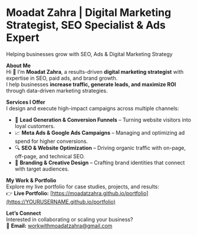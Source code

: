 # Moadat Zahra | Digital Marketing Strategist, SEO Specialist & Ads Expert  

 Helping businesses grow with SEO, Ads & Digital Marketing Strategy   

**About Me**  
Hi 👋 I’m **Moadat Zahra**, a results-driven **digital marketing strategist** with expertise in SEO, paid ads, and brand growth.  
I help businesses **increase traffic, generate leads, and maximize ROI** through data-driven marketing strategies.  

**Services I Offer**  
I design and execute high-impact campaigns across multiple channels:  
* 🚀 **Lead Generation & Conversion Funnels** – Turning website visitors into loyal customers.  
* 📈 **Meta Ads & Google Ads Campaigns** – Managing and optimizing ad spend for higher conversions.  
* 🔍 **SEO & Website Optimization** – Driving organic traffic with on-page, off-page, and technical SEO.  
* 🎨 **Branding & Creative Design** – Crafting brand identities that connect with target audiences.  

**My Work & Portfolio**  
Explore my live portfolio for case studies, projects, and results:  
👉 **Live Portfolio:** [https://moadatzahra.github.io/portfolio](https://YOURUSERNAME.github.io/portfolio)  

**Let’s Connect**  
Interested in collaborating or scaling your business?  
📩 **Email:** [workwithmoadatzahra@gmail.com](mailto:workwithmoadatzahra@gmail.com)  
